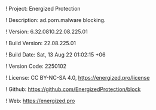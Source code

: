 ! Project: Energized Protection

! Description: ad.porn.malware blocking.

! Version: 6.32.0810.22.08.225.01

! Build Version: 22.08.225.01

! Build Date: Sat, 13 Aug 22 01:02:15 +06

! Version Code: 2250102

! License: CC BY-NC-SA 4.0, https://energized.pro/license

! Github: https://github.com/EnergizedProtection/block

! Web: https://energized.pro
